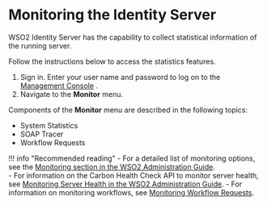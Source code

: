 # Monitoring the Identity Server

WSO2 Identity Server has the capability to collect statistical information of the
running server.

Follow the instructions below to access the statistics features.

1.  Sign in. Enter your user name and password to log on to the
    [Management Console](../../setup/getting-started-with-the-management-console)
    .
2.  Navigate to the **Monitor** menu.

Components of the **Monitor** menu are described in the following
topics:

-   System Statistics
-   SOAP Tracer
-   Workflow Requests

!!! info "Recommended reading" 
    -   For a detailed list of monitoring options, see the [Monitoring section in the WSO2 Administration Guide](../../administer/monitoring).       
    -   For information on the Carbon Health Check API to monitor server health, see [Monitoring Server Health in the WSO2 Administration Guide](../../administer/monitoring-server-health). 
    -   For information on monitoring workflows, see [Monitoring Workflow Requests](../../learn/monitoring-workflow-requests).
